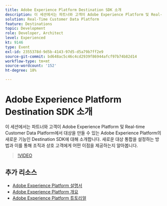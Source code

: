 ```yaml
---
title: Adobe Experience Platform Destination SDK 소개
description: 이 세션에서는 파트너와 고객이 Adobe Experience Platform 및 Real-time Customer Data Platform에서 대상을 만들 수 있는 Adobe Experience Platform의 새로운 기능인 Destination SDK에 대해 소개합니다. 새로운 대상 통합을 설정하는 방법과 이를 통해 조직과 상호 고객에게 어떤 이점을 제공하는지 알아봅니다.
solution: Real-Time Customer Data Platform
feature: Destinations
topic: Development
role: Developer, Architect
level: Experienced
kt: 9146
type: Event
exl-id: 2355378d-9d5b-4143-97d5-d5a79b7ff2e9
source-git-commit: bd648ac5c46c4cd2939f86944afcf97b74b82d14
workflow-type: tm+mt
source-wordcount: '152'
ht-degree: 18%

---
```


# Adobe Experience Platform Destination SDK 소개

이 세션에서는 파트너와 고객이 Adobe Experience Platform 및 Real-time Customer Data Platform에서 대상을 만들 수 있는 Adobe Experience Platform의 새로운 기능인 Destination SDK에 대해 소개합니다. 새로운 대상 통합을 설정하는 방법과 이를 통해 조직과 상호 고객에게 어떤 이점을 제공하는지 알아봅니다.


>[!VIDEO](https://video.tv.adobe.com/v/337583/?quality=12&learn=on&hidetitle=true)

## 추가 리소스

- [Adobe Experience Platform 설명서](https://experienceleague.adobe.com/docs/experience-platform.html)
- [Adobe Experience Platform 개요](https://experienceleague.adobe.com/docs/experience-platform/landing/home.html?lang=ko)
- [Adobe Experience Platform 튜토리얼](https://experienceleague.adobe.com/docs/platform-learn/tutorials/overview.html?lang=en)
